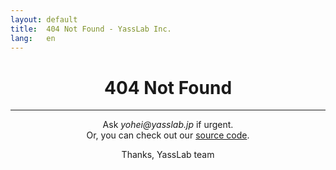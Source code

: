 ```yaml
---
layout: default
title:  404 Not Found - YassLab Inc.
lang:   en
---
```


<div style="text-align: center">
  <h1>404 Not Found</h1>
  <hr>
  <div>Ask <i>yohei@yasslab.jp</i> if urgent. <br />
    Or, you can check out our <a href="https://github.com/yasslab/yasslab.jp">source code</a>.</div>
  <p>Thanks, YassLab team</p>
</div>
<p style="margin-bottom: 10px;"></p>
